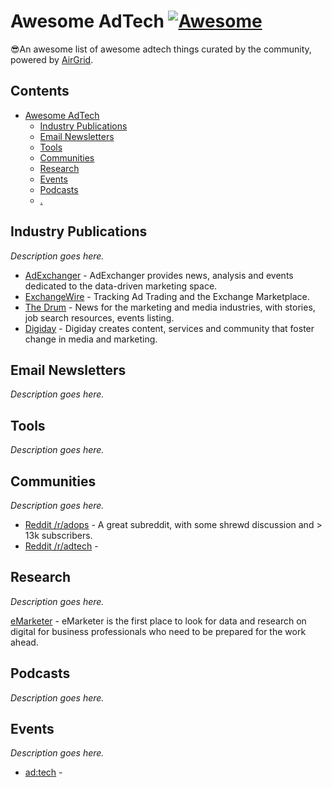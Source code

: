 # Awesome AdTech [![Awesome](https://awesome.re/badge-flat.svg)](https://awesome.re)

😎An awesome list of awesome adtech things curated by the community, powered by [AirGrid](https://www.airgrid.io/?utm_source=github&utm_campaign=awesome-adtech-list).

## Contents
- [Awesome AdTech](#awesome-adtech)
    - [Industry Publications](#industry-publications)
    - [Email Newsletters](#email-newsletters)
    - [Tools](#tools)
    - [Communities](#communities)
    - [Research](#research)
    - [Events](#events)
    - [Podcasts](#podcasts)
    - [.](#.)

## Industry Publications

*Description goes here.*

* [AdExchanger](https://adexchanger.com/) - AdExchanger provides news, analysis and events dedicated to the data-driven marketing space.
* [ExchangeWire](https://www.exchangewire.com/) - Tracking Ad Trading and the Exchange Marketplace.
* [The Drum](https://www.thedrum.com/) - News for the marketing and media industries, with stories, job search resources, events listing.
* [Digiday](https://digiday.com/) - Digiday creates content, services and community that foster change in media and marketing.

## Email Newsletters

*Description goes here.* 

## Tools

*Description goes here.* 

## Communities

*Description goes here.* 

* [Reddit /r/adops](https://www.reddit.com/r/adops/) - A great subreddit, with some shrewd discussion and > 13k subscribers.
* [Reddit /r/adtech](https://www.reddit.com/r/adtech/) - 

## Research

*Description goes here.* 

[eMarketer](https://www.emarketer.com/) - eMarketer is the first place to look for data and research on digital for business professionals who need to be prepared for the work ahead.

## Podcasts

*Description goes here.* 

## Events

*Description goes here.* 

* [ad:tech](http://ad-tech.com/) - 
